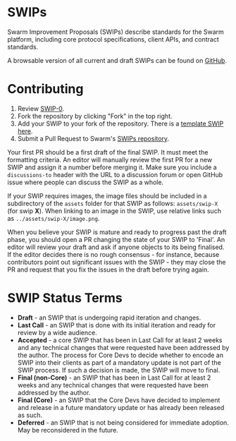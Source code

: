 # SWIPs
Swarm Improvement Proposals (SWIPs) describe standards for the Swarm platform, including core protocol 
specifications, client APIs, and contract standards.

A browsable version of all current and draft SWIPs can be found on [GitHub](https://github.com/ethersphere/SWIPs).
<!-- TODO: This must be Swarm site eventually -->

# Contributing

 1. Review [SWIP-0](SWIPS/swip-0.md).
 2. Fork the repository by clicking "Fork" in the top right.
 3. Add your SWIP to your fork of the repository. There is a [template SWIP here](swip-X.md).
 4. Submit a Pull Request to Swarm's [SWIPs repository](https://github.com/ethersphere/SWIPs).

Your first PR should be a first draft of the final SWIP. It must meet the formatting criteria. An editor will manually review the 
first PR for a new SWIP and assign it a number before merging it. Make sure you include a `discussions-to` header with the URL to 
a discussion forum or open GitHub issue where people can discuss the SWIP as a whole.

If your SWIP requires images, the image files should be included in a subdirectory of the `assets` folder for that SWIP as 
follows: `assets/swip-X` (for swip **X**). When linking to an image in the SWIP, use relative links such as 
`../assets/swip-X/image.png`.

When you believe your SWIP is mature and ready to progress past the draft phase, you should open a PR changing the state of your 
SWIP to 'Final'. An editor will review your draft and ask if anyone objects to its being finalised. If the editor decides there 
is no rough consensus - for instance, because contributors point out significant issues with the SWIP - they may close the PR and 
request that you fix the issues in the draft before trying again.

# SWIP Status Terms

* **Draft** - an SWIP that is undergoing rapid iteration and changes.
* **Last Call** - an SWIP that is done with its initial iteration and ready for review by a wide audience.
* **Accepted** - a core SWIP that has been in Last Call for at least 2 weeks and any technical changes that were requested have been addressed by the author. The process for Core Devs to decide whether to encode an SWIP into their clients as part of a mandatory update is not part of the SWIP process. If such a decision is made, the SWIP will move to final.
* **Final (non-Core)** - an SWIP that has been in Last Call for at least 2 weeks and any technical changes that were requested have been addressed by the author.
* **Final (Core)** - an SWIP that the Core Devs have decided to implement and release in a future mandatory update or has already been released as such. 
* **Deferred** - an SWIP that is not being considered for immediate adoption. May be reconsidered in the future.


